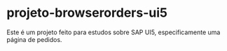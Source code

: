 # projeto-browserorders-ui5
Este é um projeto feito para estudos sobre SAP UI5, especificamente uma página de pedidos.
